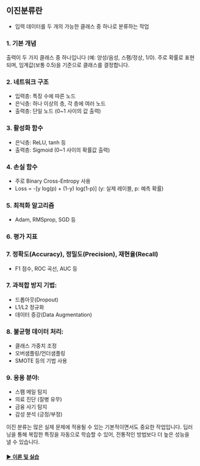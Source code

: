 ## 이진분류란
- 입력 데이터를 두 개의 가능한 클래스 중 하나로 분류하는 작업

### 1. 기본 개념
출력이 두 가지 클래스 중 하나입니다 (예: 양성/음성, 스팸/정상, 1/0).
주로 확률로 표현되며, 임계값(보통 0.5)을 기준으로 클래스를 결정합니다.

### 2. 네트워크 구조
- 입력층: 특징 수에 따른 노드
- 은닉층: 하나 이상의 층, 각 층에 여러 노드
- 출력층: 단일 노드 (0~1 사이의 값 출력)

### 3. 활성화 함수
- 은닉층: ReLU, tanh 등
- 출력층: Sigmoid (0~1 사이의 확률값 출력)

### 4. 손실 함수
- 주로 Binary Cross-Entropy 사용
- Loss = -[y log(p) + (1-y) log(1-p)]
(y: 실제 레이블, p: 예측 확률)

### 5. 최적화 알고리즘
- Adam, RMSprop, SGD 등

### 6. 평가 지표

### 7. 정확도(Accuracy), 정밀도(Precision), 재현율(Recall)
- F1 점수, ROC 곡선, AUC 등


### 7. 과적합 방지 기법:
- 드롭아웃(Dropout)
- L1/L2 정규화
- 데이터 증강(Data Augmentation)

### 8. 불균형 데이터 처리:
- 클래스 가중치 조정
- 오버샘플링/언더샘플링
- SMOTE 등의 기법 사용

### 9. 응용 분야:
- 스팸 메일 탐지
- 의료 진단 (질병 유무)
- 금융 사기 탐지
- 감성 분석 (긍정/부정)

이진 분류는 많은 실제 문제에 적용될 수 있는 기본적이면서도 중요한 작업입니다. 딥러닝을 통해 복잡한 특징을 자동으로 학습할 수 있어, 전통적인 방법보다 더 높은 성능을 낼 수 있습니다.

#### [▶︎ 이론 및 실습](https://github.com/hwd0ng/ML_KNN/blob/main/KNN_%E1%84%8B%E1%85%A1%E1%86%AF%E1%84%80%E1%85%A9%E1%84%85%E1%85%B5%E1%84%8C%E1%85%B3%E1%86%B7%20%E1%84%87%E1%85%AE%E1%86%AB%E1%84%89%E1%85%A5%E1%86%A8.ipynb)
